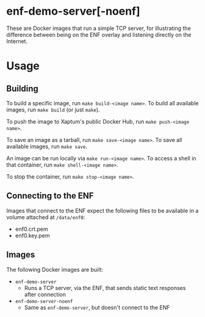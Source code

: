 # enf-demo-server[-noenf]

These are Docker images that run a simple TCP server, for
illustrating the difference between being on the ENF overlay
and listening directly on the Internet.

# Usage

## Building

To build a specific image, run `make build-<image name>`.
To build all available images, run `make build` (or just `make`).

To push the image to Xaptum's public Docker Hub, run `make push-<image name>`.

To save an image as a tarball, run `make save-<image name>`.
To save all available images, run `make save`.

An image can be run locally via `make run-<image name>`.
To access a shell in that container, run `make shell-<image name>`.

To stop the container, run `make stop-<image name>`.

## Connecting to the ENF

Images that connect to the ENF expect the following files to be available
in a volume attached at `/data/enf0`:
- enf0.crt.pem
- enf0.key.pem

## Images

The following Docker images are built:
- `enf-demo-server`
  - Runs a TCP server, via the ENF, that sends static text responses after connection
- `enf-demo-server-noenf`
  - Same as `enf-demo-server`, but doesn't connect to the ENF
